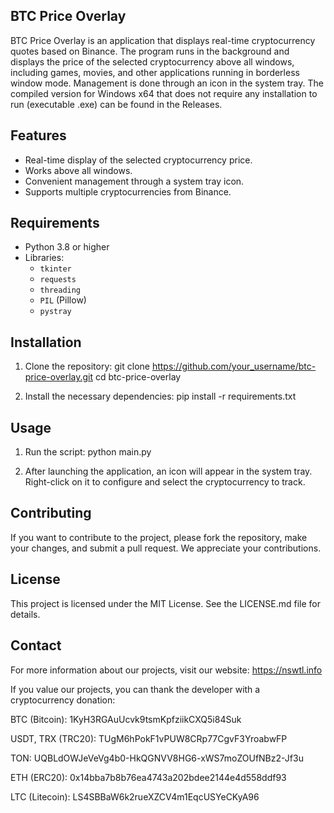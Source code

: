 ## BTC Price Overlay

BTC Price Overlay is an application that displays real-time cryptocurrency quotes based on Binance. The program runs in the background and displays the price of the selected cryptocurrency above all windows, including games, movies, and other applications running in borderless window mode. Management is done through an icon in the system tray.
The compiled version for Windows x64 that does not require any installation to run (executable .exe) can be found in the Releases.

## Features

- Real-time display of the selected cryptocurrency price.
- Works above all windows.
- Convenient management through a system tray icon.
- Supports multiple cryptocurrencies from Binance.

## Requirements

- Python 3.8 or higher
- Libraries:
  - `tkinter`
  - `requests`
  - `threading`
  - `PIL` (Pillow)
  - `pystray`

## Installation

1. Clone the repository:
    git clone https://github.com/your_username/btc-price-overlay.git
    cd btc-price-overlay

2. Install the necessary dependencies:
    pip install -r requirements.txt

## Usage

1. Run the script:
    python main.py

2. After launching the application, an icon will appear in the system tray. Right-click on it to configure and select the cryptocurrency to track.

## Contributing

If you want to contribute to the project, please fork the repository, make your changes, and submit a pull request. We appreciate your contributions.

## License

This project is licensed under the MIT License. See the LICENSE.md file for details.

## Contact

For more information about our projects, visit our website: https://nswtl.info

If you value our projects, you can thank the developer with a cryptocurrency donation:

BTC (Bitcoin):
1KyH3RGAuUcvk9tsmKpfziikCXQ5i84Suk

USDT, TRX (TRC20):
TUgM6hPokF1vPUW8CRp77CgvF3YroabwFP

TON:
UQBLdOWJeVeVg4b0-HkQGNVV8HG6-xWS7moZOUfNBz2-Jf3u

ETH (ERC20):
0x14bba7b8b76ea4743a202bdee2144e4d558ddf93

LTC (Litecoin):
LS4SBBaW6k2rueXZCV4m1EqcUSYeCKyA96
